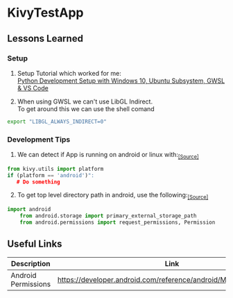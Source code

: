 # KivyTestApp

## Lessons Learned

### Setup

1. Setup Tutorial which worked for me:  
[Python Development Setup with Windows 10, Ubuntu Subsystem, GWSL & VS Code](https://www.youtube.com/watch?v=iJUM306kqHA)

2. When using GWSL we can't use LibGL Indirect.  
 To get around this we can use the shell comand 
```sh
export "LIBGL_ALWAYS_INDIRECT=0"
```

### Development Tips


1. We can detect if App is running on android or linux with:<sub>[[Source]](https://stackoverflow.com/questions/48019043/python-detect-android)<sub>
```python
from kivy.utils import platform
if (platform == 'android')":
   # Do something
```
2. To get top level directory path in android, use the following:<sub>[[Source]](https://stackoverflow.com/questions/64849485/why-is-filemanager-not-working-on-android-kivymd)
```python
import android
    from android.storage import primary_external_storage_path
    from android.permissions import request_permissions, Permission
```

## Useful Links
| Description | Link |
| --- | --- |
| Android Permissions | https://developer.android.com/reference/android/Manifest.permission| 

